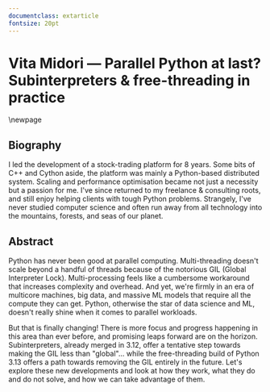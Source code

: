 ```yaml
---
documentclass: extarticle
fontsize: 20pt
---
```


# Vita Midori — Parallel Python at last? Subinterpreters & free-threading in practice

\newpage

## Biography

I led the development of a stock-trading platform for 8 years. Some bits of C++ and Cython aside, the platform was mainly a Python-based distributed system. Scaling and performance optimisation became not just a necessity but a passion for me. I've since returned to my freelance & consulting roots, and still enjoy helping clients with tough Python problems. Strangely, I've never studied computer science and often run away from all technology into the mountains, forests, and seas of our planet.

## Abstract

Python has never been good at parallel computing. Multi-threading doesn't scale beyond a handful of threads because of the notorious GIL (Global Interpreter Lock). Multi-processing feels like a cumbersome workaround that increases complexity and overhead. And yet, we're firmly in an era of multicore machines, big data, and massive ML models that require all the compute they can get. Python, otherwise the star of data science and ML, doesn't really shine when it comes to parallel workloads. 

But that is finally changing! There is more focus and progress happening in this area than ever before, and promising leaps forward are on the horizon. Subinterpreters, already merged in 3.12, offer a tentative step towards making the GIL less than "global"... while the free-threading build of Python 3.13 offers a path towards removing the GIL entirely in the future. Let's explore these new developments and look at how they work, what they do and do not solve, and how we can take advantage of them.
